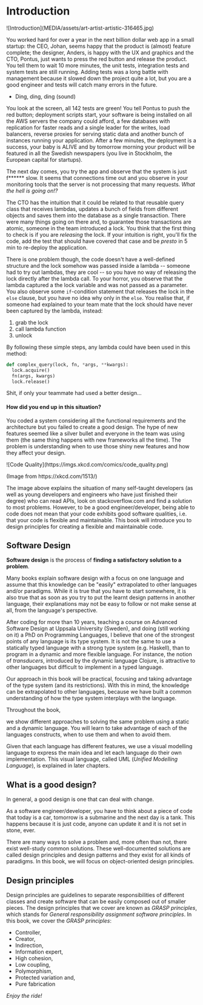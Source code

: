 # Introduction

<div class="figure">
![Introduction](MEDIA/assets/art-artist-artistic-316465.jpg)
</div>

<p class="para"><span class="dropcaps">Y</span>ou worked hard for over a year in the next billion dollar web app in a
small startup: the CEO, Johan, seems happy that the product is (almost) feature
complete; the designer, Anders, is happy with the UX and graphics and the CTO, Pontus,
just wants to press the red button and release the product. You tell them to wait
10 more minutes, the unit tests, integration tests and system tests are still running.
Adding tests was a long battle with management because it slowed down the project
quite a lot, but you are a good engineer and tests will catch many errors in the future.</p>

- Ding, ding, ding (sound)

You look at the screen, all 142 tests are green! You tell Pontus to push the red button;
deployment scripts start, your software is being installed on all the AWS servers the
company could afford, a few databases with replication for faster reads and
a single leader for the writes, load balancers, reverse proxies for serving
static data and another bunch of instances running your application. After a few minutes,
the deployment is a success, your baby is ALIVE and by tomorrow morning your product will
be featured in all the Swedish newspapers (you live in Stockholm, the European capital for startups).

The next day comes, you try the app and observe that the system is just f****** slow.
It seems that connections time out and you observe in your monitoring tools that the
server is not processing that many requests. *What the hell is going on!?*

The CTO has the intuition that it could be related to that reusable query class that
receives lambdas, updates a bunch of fields from different objects and saves them into
the database as a single transaction. There were many things going on there and, to guarantee
those transactions are atomic, someone in the team
introduced a lock. You think that the first thing to check is
if you are *releasing* the lock. If your intuition is right, you'll fix the code,
add the test that should have covered that case and be *presto* in 5 min to re-deploy the application.

There is one problem though, the code doesn't have a well-defined structure and the
lock somehow was passed inside a lambda -- someone had to try out lambdas,
they are cool -- so you have no way of releasing the lock directly after the lambda call.
To your horror, you observe that the lambda captured a the lock variable and
was not passed as a parameter. You also observe some `if`-condition statement
that releases the lock in the `else` clause, but you have no idea why only in
the `else`. You realise that, if someone had explained to your team mate that
the lock should have never been captured by the lambda, instead:

1. grab the lock
2. call lambda function
3. unlock

By following these simple steps, any lambda could have been used in this method:

```python
def complex_query(lock, fn, *args, **kwargs):
  lock.acquire()
  fn(args, kwargs)
  lock.release()
```

Shit, if only your teammate had used a better design...

#### **How did you end up in this situation?**

You coded a system considering all the functional requirements and the architecture
but you failed to create a good design. The hype of new features seemed like a silver
bullet and everyone in the team was using them (the same thing happens with new frameworks all the time).
The problem is understanding when to use those shiny new features and how they affect your design.

<div class="figure">
![Code Quality](https://imgs.xkcd.com/comics/code_quality.png)
<p>(Image from https://xkcd.com/1513/)</p>
</div>

The image above explains the situation of many self-taught developers (as well
as young developers and engineers who have just finished their degree)
who can read APIs, look on stackoverflow.com and find a solution
to most problems. However, to be a good engineer/developer,
being able to code does not mean that your code exhibits good software qualities,
i.e. that your code is flexible and maintainable.
This book will introduce you to design principles for creating a flexible
and maintainable code.

## Software Design

**Software design** is the process of **finding a satisfactory solution to a problem**.

Many books explain software design with a focus on one language and assume that this
knowledge can be "easily" extrapolated to other languages and/or paradigms. While
it is true that you have to start somewhere, it is also true that as soon as you
try to put the learnt design patterns in another language, their explanations may
not be easy to follow or not make sense at all, from the language's perspective.

After coding for more than 10 years, teaching a course on Advanced Software
Design at Uppsala University (Sweden), and doing (still working on it) a PhD on Programming Languages,
I believe that one of the strongest points of any language is its type system.
It is not the same to use a statically typed language with a strong type system (e.g. Haskell),
than to program in a dynamic and more flexible language. For instance,
the notion of *transducers*, introduced by the dynamic language Clojure,
is attractive to other languages but difficult to implement in a typed language.

Our approach in this book will be practical,
focusing and taking advantage of the type system (and its restrictions).
With this in mind, the knowledge can be extrapolated to
other languages, because we have built a common understanding of how the type system
interplays with the language.

Throughout the book,
<!-- For this reason, we are going to cover design principles from the perspective of -->
<!-- different languages and type systems, and  -->
we show different approaches to solving the same problem using a static and a dynamic language.
You will learn to take advantage of each of the languages
constructs, when to use them and when to avoid them.

Given that each language has different features, we use a visual modelling language
to express the main idea and let each language do their own implementation.
This visual language, called UML (*Unified Modelling Language*), is explained
in later chapters.

<!-- Before one can start with an implementation there needs to be a clear specification -->
<!-- of the problem to solve and a good understanding of the domain of the system under -->
<!-- design (you can draw a domain model to clarify ideas). You can also write an informal -->
<!-- document that describes the steps necessary to solve the problem (class and sequence -->
<!-- diagrams can help here) and notes about the expected non-functional requirements, i.e., -->
<!-- importing your friends' favourite places cannot block the main thread and should finish -->
<!-- in less than 30 seconds. -->

<!-- ### Agile methodologies -->

<!-- Given the definition above, designing software seems to be completely disjoint -->
<!-- from agile methodologies, e.g. Scrum, where you break user stories into smaller -->
<!-- tasks until everything is clear to the whole team. In Scrum, there seems to be no -->
<!-- domain model, not a single static and/or behavioural diagram, no architecture, etc, -->
<!-- just code-what-the-post-it says. There is one problem if this approach is taken literally -->
<!-- though: the post-it tells you what the problem is but not how to design it! You, as a -->
<!-- software engineer, should look at domain modelling, static and behaviour models and -->
<!-- architectural diagrams as tools under your belt that may be used if required, even in -->
<!-- agile methodologies. -->

<!-- Software design is all about making decisions. -->

<!-- Every problem involves taking small and big decisions and these influence the final -->
<!-- outcome of your software. For instance, the "simple" task of choosing a programming -->
<!-- language has a tremendous impact on your software. Choose a dynamic language and you'll -->
<!-- find quite a lot of errors at runtime (even if you use a test-driven development approach). -->
<!-- Other example is choosing between a object-oriented or a functional language. You can always -->
<!-- write the same piece of software using one paradigm or the other. However, one of them will -->
<!-- bring inherent benefits while the other one puts some extra burden in your code. -->

<!-- <div class="figure"> -->
<!-- ![](https://imgs.xkcd.com/comics/code_quality_2.png) -->
<!-- <p>(Image from http://xkcd.com/1695/)</p> -->
<!-- </div> -->

## What is a good design?

In general, a good design is one that can deal with change.

As a software engineer/developer, you have to think about a piece of code that today is a car,
tomorrow is a submarine and the next day is a tank. This happens because it is just
code, anyone can update it and it is not set in stone, ever.

There are many ways to solve a problem and, more often than not, there exist well-study
common solutions. These well-documented solutions are called design principles and design patterns and they
exist for all kinds of paradigms. In this book, we will focus on object-oriented design principles.

## Design principles

Design principles are guidelines to separate responsibilities of different classes and create
software that can be easily composed out of smaller pieces. The design principles
that we cover are known as *GRASP principles*, which stands for
*General responsibility assignment software principles*. In this book,
we cover the *GRASP principles*:

* Controller,
* Creator,
* Indirection,
* Information expert,
* High cohesion,
* Low coupling,
* Polymorphism,
* Protected variation and,
* Pure fabrication

*Enjoy the ride!*

<!-- Next chapter: Case Study -->
